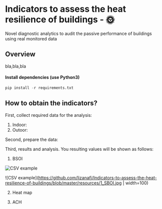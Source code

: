 # Indicators to assess the heat resilience of buildings - 🌞
Novel diagnostic analytics to audit the passive performance of buildings using real monitored data

## Overview

bla,bla,bla

#### Install dependencies (use Python3)
```python
pip install -r requirements.txt
```

## How to obtain the **indicators**?

First, collect required data for the analysis: 

1. Indoor:  
2. Outoor: 

Second, prepare the data: 

Third, results and analysis. You resulting values will be shown as follows:  

1. BSOI

  
![CSV example](https://raw.githubusercontent.com/Karlheinzniebuhr/the-weather-scraper/master/resources/csv.JPG)

![CSV example](https://github.com/lizanafj/Indicators-to-assess-the-heat-resilience-of-buildings/blob/master/resources/1_SBOI.jpg | width=100)

2. Heat map


3. ACH